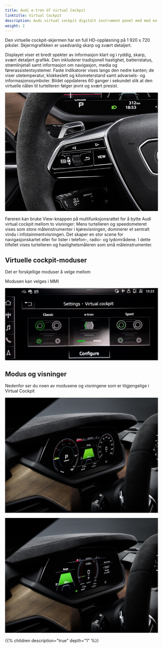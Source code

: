 ```yaml
---
title: Audi e-tron GT virtual Cockpit
linktitle: Virtual Cockpit
description: Audi virtual cockpit digitalt instrument panel med med en 12.3" skjerm. 
weight: 2
---
```

<!-- markdownlint-disable MD033 -->
Den virtuelle cockpit-skjermen har en full HD-oppløsning på 1 920 x 720 piksler. Skjermgrafikken er usedvanlig skarp og svært detaljert.

Displayet viser et bredt spekter av informasjon klart og i ryddig, skarp, svært detaljert grafikk. Den inkluderer tradisjonell hastighet, batteristatus, strømlinjetall samt informasjon om navigasjon, media og førerassistentsystemer. Faste indikatorer vises langs den nedre kanten; de viser utetemperatur, klokkeslett og kilometerstand samt advarsels- og informasjonssymboler. Bildet oppdateres 60 ganger i sekundet slik at den virtuelle nålen til turtelleren følger jevnt og svært presist.

![View control](viewcontrol.jpg "Virtuell cockpitvisning styres på rattet")

Føreren kan bruke View-knappen på multifunksjonsrattet for å bytte Audi virtual cockpit mellom to visninger: Mens turtelleren og speedometeret vises som store måleinstrumenter i kjørevisningen, dominerer et sentralt vindu i infotainmentvisningen. Det skaper en stor scene for navigasjonskartet eller for lister i telefon-, radio- og lydområdene. I dette tilfellet vises turtelleren og hastighetsmåleren som små måleinstrumenter.

## Virtuelle cockpit-moduser

Det er forskjellige moduser å velge mellom

Modusen kan velges i MMI

![Virtuelle cockpit-moduser](virtualcockpit_settings.jpg "Virtuelle cockpit-moduser")

## Modus og visninger

Nedenfor ser du noen av modusene og visningene som er tilgjengelige i Virtual Cockpit

![Virtual cockpit](virtualcockpit_1.jpg "Virtual cockpit")

![Virtual cockpit](virtualcockpit_2.jpg "Virtual cockpit")

{{% children description="true" depth="1" %}}
